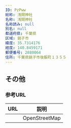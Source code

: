 ```yaml
---
ID: PzPww
総称: 浅間神社
名称: 浅間神社
名称読み: null
別名: null
都道府県: 千葉県
区域: 銚子市
緯度: 35.7314176
経度: 140.8459171
郵便番号: 2880064
住所: 千葉県銚子市後飯町１３５５
---
```


## その他

### 参考URL

| URL | 説明          |
| --- | ------------- |
|     | OpenStreetMap |
